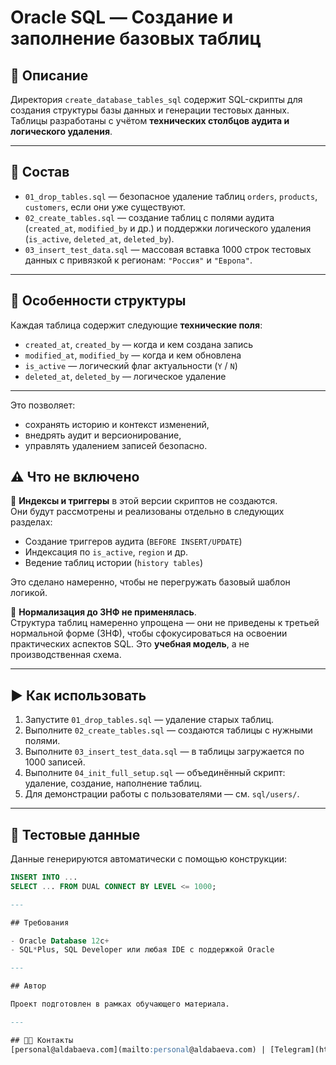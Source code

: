 # Oracle SQL — Создание и заполнение базовых таблиц

## 📄 Описание

Директория `create_database_tables_sql` содержит SQL-скрипты для создания структуры базы данных и генерации тестовых данных. Таблицы разработаны с учётом **технических столбцов аудита и логического удаления**.

---

## 📁 Состав

- `01_drop_tables.sql` — безопасное удаление таблиц `orders`, `products`, `customers`, если они уже существуют.
- `02_create_tables.sql` — создание таблиц с полями аудита (`created_at`, `modified_by` и др.) и поддержки логического удаления (`is_active`, `deleted_at`, `deleted_by`).
- `03_insert_test_data.sql` — массовая вставка 1000 строк тестовых данных с привязкой к регионам: `"Россия"` и `"Европа"`.

---

## 📌 Особенности структуры

Каждая таблица содержит следующие **технические поля**:

- `created_at`, `created_by` — когда и кем создана запись
- `modified_at`, `modified_by` — когда и кем обновлена
- `is_active` — логический флаг актуальности (`Y` / `N`)
- `deleted_at`, `deleted_by` — логическое удаление

---

Это позволяет:

- сохранять историю и контекст изменений,
- внедрять аудит и версионирование,
- управлять удалением записей безопасно.

## ⚠️ Что не включено

🔹 **Индексы и триггеры** в этой версии скриптов не создаются.  
Они будут рассмотрены и реализованы отдельно в следующих разделах:

- Создание триггеров аудита (`BEFORE INSERT/UPDATE`)
- Индексация по `is_active`, `region` и др.
- Ведение таблиц истории (`history tables`)

Это сделано намеренно, чтобы не перегружать базовый шаблон логикой.

🔹 **Нормализация до 3НФ не применялась**.  
Структура таблиц намеренно упрощена — они не приведены к третьей нормальной форме (3НФ), чтобы сфокусироваться на освоении практических аспектов SQL. Это **учебная модель**, а не производственная схема.


---

## ▶️ Как использовать

1. Запустите `01_drop_tables.sql` — удаление старых таблиц.
2. Выполните `02_create_tables.sql` — создаются таблицы с нужными полями.
3. Выполните `03_insert_test_data.sql` — в таблицы загружается по 1000 записей.
4. Выполните `04_init_full_setup.sql` — объединённый скрипт: удаление, создание, наполнение таблиц.
5. Для демонстрации работы с пользователями — см. `sql/users/`.

---

## 🧪 Тестовые данные

Данные генерируются автоматически с помощью конструкции:

```sql
INSERT INTO ...
SELECT ... FROM DUAL CONNECT BY LEVEL <= 1000;

---

## Требования

- Oracle Database 12c+
- SQL*Plus, SQL Developer или любая IDE с поддержкой Oracle

---

## Автор

Проект подготовлен в рамках обучающего материала.

---

## 👩‍💻 Контакты
[personal@aldabaeva.com](mailto:personal@aldabaeva.com) | [Telegram](https://t.me/skiperkrut) | [aldabaeva.com](https://aldabaeva.com)
